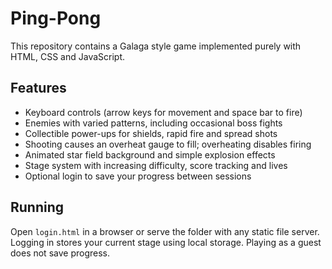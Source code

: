 # Ping-Pong

This repository contains a Galaga style game implemented purely with HTML, CSS and JavaScript.

## Features
- Keyboard controls (arrow keys for movement and space bar to fire)
- Enemies with varied patterns, including occasional boss fights
- Collectible power-ups for shields, rapid fire and spread shots
- Shooting causes an overheat gauge to fill; overheating disables firing
- Animated star field background and simple explosion effects
- Stage system with increasing difficulty, score tracking and lives
- Optional login to save your progress between sessions

## Running
Open `login.html` in a browser or serve the folder with any static file server.
Logging in stores your current stage using local storage. Playing as a guest does not save progress.

